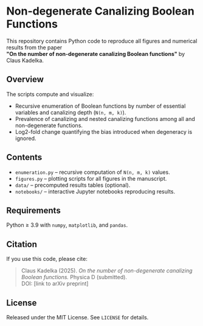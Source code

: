 # Non-degenerate Canalizing Boolean Functions

This repository contains Python code to reproduce all figures and numerical results from the paper  
**"On the number of non-degenerate canalizing Boolean functions"** by Claus Kadelka.

## Overview
The scripts compute and visualize:
- Recursive enumeration of Boolean functions by number of essential variables and canalizing depth (`N(n, m, k)`).
- Prevalence of canalizing and nested canalizing functions among all and non-degenerate functions.
- Log2-fold change quantifying the bias introduced when degeneracy is ignored.

## Contents
- `enumeration.py` – recursive computation of `N(n, m, k)` values.  
- `figures.py` – plotting scripts for all figures in the manuscript.  
- `data/` – precomputed results tables (optional).  
- `notebooks/` – interactive Jupyter notebooks reproducing results.

## Requirements
Python ≥ 3.9 with `numpy`, `matplotlib`, and `pandas`.

## Citation
If you use this code, please cite:
> Claus Kadelka (2025). *On the number of non-degenerate canalizing Boolean functions.* Physica D (submitted).  
> DOI: [link to arXiv preprint]

## License
Released under the MIT License. See `LICENSE` for details.
